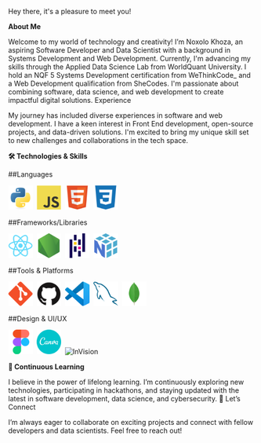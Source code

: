 
Hey there, it's a pleasure to meet you! 


**About Me**

Welcome to my world of technology and creativity! I’m Noxolo Khoza, an aspiring Software Developer and Data Scientist with a background in Systems Development and Web Development. Currently, I'm advancing my skills through the Applied Data Science Lab from WorldQuant University. I hold an NQF 5 Systems Development certification from WeThinkCode_ and a Web Development qualification from SheCodes. I'm passionate about combining software, data science, and  web development to create impactful digital solutions.
Experience

My journey has included diverse experiences in software and web development. I have a keen interest in Front End development, open-source projects, and data-driven solutions. I'm excited to bring my unique skill set to new challenges and collaborations in the tech space.

**🛠️ Technologies & Skills**

##Languages

<div> <img src="https://github.com/devicons/devicon/blob/master/icons/python/python-original.svg" title="Python" alt="Python" width="50" height="50"/>&nbsp; <img src="https://github.com/devicons/devicon/blob/master/icons/javascript/javascript-original.svg" title="JavaScript" alt="JavaScript" width="50" height="50"/>&nbsp; <img src="https://github.com/devicons/devicon/blob/master/icons/html5/html5-original.svg" title="HTML5" alt="HTML5" width="50" height="50"/>&nbsp; <img src="https://github.com/devicons/devicon/blob/master/icons/css3/css3-plain.svg" title="CSS3" alt="CSS3" width="50" height="50"/> </div>

##Frameworks/Libraries

<div> <img src="https://github.com/devicons/devicon/blob/master/icons/react/react-original.svg" title="React" alt="React" width="50" height="50"/>&nbsp; <img src="https://github.com/devicons/devicon/blob/master/icons/nodejs/nodejs-original.svg" title="Node.js" alt="Node.js" width="50" height="50"/>&nbsp; <img src="https://github.com/devicons/devicon/blob/master/icons/pandas/pandas-original.svg" title="Pandas" alt="Pandas" width="50" height="50"/>&nbsp; <img src="https://github.com/devicons/devicon/blob/master/icons/numpy/numpy-original.svg" title="NumPy" alt="NumPy" width="50" height="50"/> </div>

##Tools & Platforms

<div> <img src="https://github.com/devicons/devicon/blob/master/icons/git/git-original.svg" title="Git" alt="Git" width="50" height="50"/>&nbsp; <img src="https://github.com/devicons/devicon/blob/master/icons/github/github-original.svg" title="GitHub" alt="GitHub" width="50" height="50"/>&nbsp; <img src="https://github.com/devicons/devicon/blob/master/icons/vscode/vscode-original.svg" title="VSCode" alt="VSCode" width="50" height="50"/>&nbsp; <img src="https://github.com/devicons/devicon/blob/master/icons/mysql/mysql-original.svg" title="SQL" alt="SQL" width="50" height="50"/>&nbsp; <img src="https://github.com/devicons/devicon/blob/master/icons/mongodb/mongodb-original.svg" title="MongoDB" alt="MongoDB" width="50" height="50"/> </div>


##Design & UI/UX

<div> <img src="https://github.com/devicons/devicon/blob/master/icons/figma/figma-original.svg" title="Figma" alt="Figma" width="50" height="50"/>&nbsp; <img src="https://github.com/devicons/devicon/blob/master/icons/canva/canva-original.svg" title="Canva" alt="Canva" width="50" height="50"/>&nbsp; <img src="https://github.com/devicons/devicon/blob/master/icons/invision/invision-original.svg" title="InVision" alt="InVision" width="50" height="50"/> </div>

**🌱 Continuous Learning**

I believe in the power of lifelong learning. I’m continuously exploring new technologies, participating in hackathons, and staying updated with the latest in software development, data science, and cybersecurity.
🤝 Let’s Connect

I’m always eager to collaborate on exciting projects and connect with fellow developers and data scientists. Feel free to reach out!
